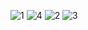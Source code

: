 ![1](https://github.com/prosanjeev/Box-Office-App/assets/154009697/beb8dae9-8c7f-4fef-a468-4b097df7f33a)
![4](https://github.com/prosanjeev/Box-Office-App/assets/154009697/05c8eb9f-c5af-4da5-a4f3-ac7a21f13d57)
![2](https://github.com/prosanjeev/Box-Office-App/assets/154009697/4ad365eb-86b5-4fe3-9412-acf2014dec7a)
![3](https://github.com/prosanjeev/Box-Office-App/assets/154009697/65566226-a8e7-4cff-8cda-9a94af0027b2)
